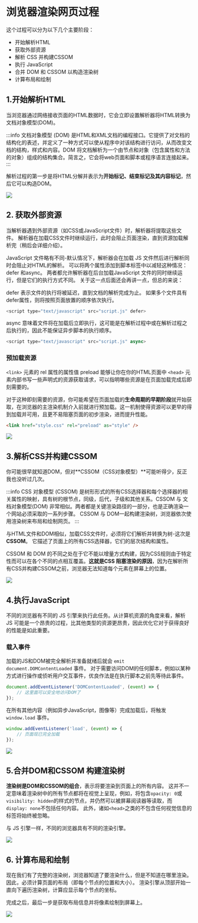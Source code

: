 # 浏览器渲染网页过程

这个过程可以分为以下几个主要阶段：

- 开始解析HTML
- 获取外部资源
- 解析 CSS 并构建CSSOM
- 执行 JavaScript
- 合并 DOM 和 CSSOM 以构造渲染树
- 计算布局和绘制

## 1.开始解析HTML

当浏览器通过网络接收页面的HTML数据时，它会立即设置解析器将HTML转换为文档对象模型(DOM)。

:::info
文档对象模型 (DOM) 是HTML和XML文档的编程接口。它提供了对文档的结构化的表述，并定义了一种方式可以使从程序中对该结构进行访问，从而改变文档的结构，样式和内容。DOM 将文档解析为一个由节点和对象（包含属性和方法的对象）组成的结构集合。简言之，它会将web页面和脚本或程序语言连接起来。
:::

解析过程的第一步是将HTML分解并表示为**开始标记、结束标记及其内容标记**，然后它可以构造DOM。

<img src="/public/2024-07-09-01.png">

## 2. 获取外部资源

当解析器遇到外部资源（如CSS或JavaScript文件）时，解析器将提取这些文件。 解析器在加载CSS文件时继续运行，此时会阻止页面渲染，直到资源加载解析完（稍后会详细介绍）。

JavaScript 文件略有不同-默认情况下，解析器会在加载 JS 文件然后进行解析同时会阻止对HTML的解析。 可以将两个属性添加到脚本标签中以减轻这种情况：defer 和async。 两者都允许解析器在后台加载JavaScript 文件的同时继续运行，但是它们的执行方式不同。 关于这一点后面还会再讲一点，但总的来说：

<span class="c-red">defer</span> 表示文件的执行将被延迟，直到文档的解析完成为止。 如果多个文件具有defer属性，则将按照页面放置的顺序依次执行。

```js
<script type="text/javascript" src="script.js" defer>
```

<span class="c-red">async </span> 意味着文件将在加载后立即执行，这可能是在解析过程中或在解析过程之后执行的，因此不能保证异步脚本的执行顺序。

```js
<script type="text/javascript" src="script.js" async>
```

### 预加载资源

<span class="c-red"> `<link>` </span> 元素的 <span class="c-red"> rel </span> 属性的属性值  <span class="c-red"> preload </span> 能够让你在你的HTML页面中 <span class="c-red"> `<head>` </span>元素内部书写一些声明式的资源获取请求，可以指明哪些资源是在页面加载完成后即刻需要的。

对于这种即刻需要的资源，你可能希望在页面加载的**生命周期的早期阶段**就开始获取，在浏览器的主渲染机制介入前就进行预加载。这一机制使得资源可以更早的得到加载并可用，且更不易阻塞页面的初步渲染，进而提升性能。

```html
<link href="style.css" rel="preload" as="style" />
```

<img src="/public/2024-07-09-02.png">

## 3.解析CSS并构建CSSOM

你可能很早就知道DOM，但对**CSSOM（CSS对象模型）**可能听得少，反正我也没听过几次。

:::info
CSS 对象模型 (CSSOM) 是树形形式的所有CSS选择器和每个选择器的相关属性的映射，具有树的根节点，同级，后代，子级和其他关系。CSSOM 与 文档对象模型(DOM) 非常相似。两者都是关键渲染路径的一部分，也是正确渲染一个网站必须采取的一系列步骤。
CSSOM 与 DOM一起构建渲染树，浏览器依次使用渲染树来布局和绘制网页。
:::

与HTML文件和DOM相似，加载CSS文件时，必须将它们解析并转换为树-这次是**CSSOM**。 它描述了页面上的所有CSS选择器，它们的层次结构和属性。

<span class="c-red"> CSSOM </span> 和 <span class="c-red"> DOM </span> 的不同之处在于它不能以增量方式构建，因为CSS规则由于特定性而可以在各个不同的点相互覆盖。**这就是CSS 阻塞渲染的原因**，因为在解析所有CSS并构建CSSOM之前，浏览器无法知道每个元素在屏幕上的位置。

<img src="/public/2024-07-09-03.png">

## 4.执行JavaScript

不同的浏览器有不同的 JS 引擎来执行此任务。从计算机资源的角度来看，解析 JS 可能是一个昂贵的过程，比其他类型的资源更昂贵，因此优化它对于获得良好的性能是如此重要。

### 载入事件

加载的JS和DOM被完全解析并准备就绪后就会 `emit document.DOMContentLoaded` 事件。 对于需要访问DOM的任何脚本，例如以某种方式进行操作或侦听用户交互事件，优良作法是在执行脚本之前先等待此事件。

```js
document.addEventListener('DOMContentLoaded', (event) => {
    // 这里面可以安全地访问DOM了
});
```

在所有其他内容（例如异步JavaScript，图像等）完成加载后，将触发 `window.load` 事件。

```js
window.addEventListener('load', (event) => {
    // 页面现已完全加载
});
```

<img src="/public/2024-07-09-04.png">

## 5.合并DOM和CSSOM 构建渲染树

**渲染树是DOM和CSSOM的组合**，表示将要渲染到页面上的所有内容。 这并不一定意味着渲染树中的所有节点都将在视觉上呈现，例如，将包含`opacity: 0`或`visibility: hidden`的样式的节点，并仍然可以被屏幕阅读器等读取，而`display: none`不包括任何内容。 此外，诸如`<head>`之类的不包含任何视觉信息的标签将始终被忽略。

与 JS 引擎一样，不同的浏览器具有不同的渲染引擎。

<img src="/public/2024-07-09-05.png">

## 6. 计算布局和绘制

现在我们有了完整的渲染树，浏览器知道了要渲染什么，但是不知道在哪里渲染。 因此，必须计算页面的布局（即每个节点的位置和大小）。 渲染引擎从顶部开始一直向下遍历渲染树，计算应显示每个节点的坐标。

完成之后，最后一步是获取布局信息并将像素绘制到屏幕上。

<img src="/public/2024-07-09-06.png">
